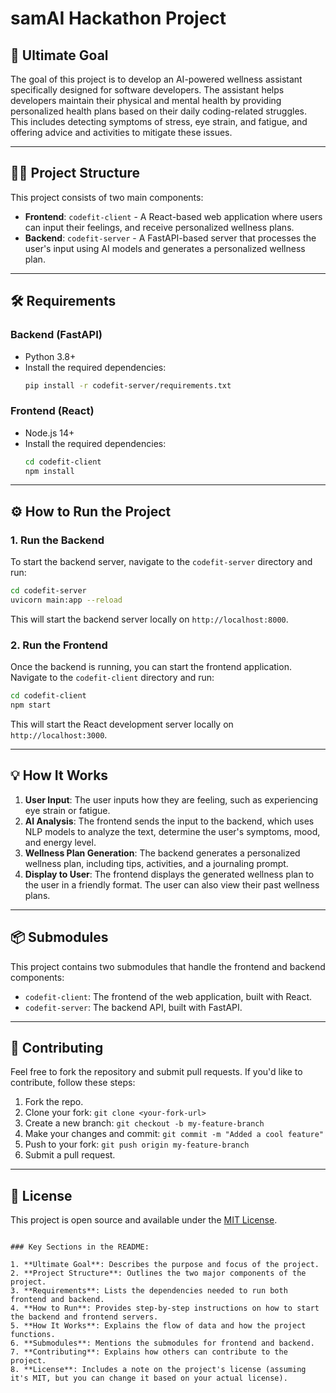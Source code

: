 
# samAI Hackathon Project

## 🚀 Ultimate Goal

The goal of this project is to develop an AI-powered wellness assistant specifically designed for software developers. The assistant helps developers maintain their physical and mental health by providing personalized health plans based on their daily coding-related struggles. This includes detecting symptoms of stress, eye strain, and fatigue, and offering advice and activities to mitigate these issues.

---

## 🧑‍💻 Project Structure

This project consists of two main components:

- **Frontend**: `codefit-client` - A React-based web application where users can input their feelings, and receive personalized wellness plans.
- **Backend**: `codefit-server` - A FastAPI-based server that processes the user's input using AI models and generates a personalized wellness plan.

---

## 🛠️ Requirements

### Backend (FastAPI)
- Python 3.8+
- Install the required dependencies:
  ```bash
  pip install -r codefit-server/requirements.txt
  ```

### Frontend (React)
- Node.js 14+
- Install the required dependencies:
  ```bash
  cd codefit-client
  npm install
  ```

---

## ⚙️ How to Run the Project

### 1. Run the Backend

To start the backend server, navigate to the `codefit-server` directory and run:

```bash
cd codefit-server
uvicorn main:app --reload
```

This will start the backend server locally on `http://localhost:8000`.

### 2. Run the Frontend

Once the backend is running, you can start the frontend application. Navigate to the `codefit-client` directory and run:

```bash
cd codefit-client
npm start
```

This will start the React development server locally on `http://localhost:3000`.

---

## 💡 How It Works

1. **User Input**: The user inputs how they are feeling, such as experiencing eye strain or fatigue.
2. **AI Analysis**: The frontend sends the input to the backend, which uses NLP models to analyze the text, determine the user's symptoms, mood, and energy level.
3. **Wellness Plan Generation**: The backend generates a personalized wellness plan, including tips, activities, and a journaling prompt.
4. **Display to User**: The frontend displays the generated wellness plan to the user in a friendly format. The user can also view their past wellness plans.

---

## 📦 Submodules

This project contains two submodules that handle the frontend and backend components:

- `codefit-client`: The frontend of the web application, built with React.
- `codefit-server`: The backend API, built with FastAPI.

---

## 🔧 Contributing

Feel free to fork the repository and submit pull requests. If you'd like to contribute, follow these steps:

1. Fork the repo.
2. Clone your fork: `git clone <your-fork-url>`
3. Create a new branch: `git checkout -b my-feature-branch`
4. Make your changes and commit: `git commit -m "Added a cool feature"`
5. Push to your fork: `git push origin my-feature-branch`
6. Submit a pull request.

---

## 📄 License

This project is open source and available under the [MIT License](LICENSE).
```

### Key Sections in the README:

1. **Ultimate Goal**: Describes the purpose and focus of the project.
2. **Project Structure**: Outlines the two major components of the project.
3. **Requirements**: Lists the dependencies needed to run both frontend and backend.
4. **How to Run**: Provides step-by-step instructions on how to start the backend and frontend servers.
5. **How It Works**: Explains the flow of data and how the project functions.
6. **Submodules**: Mentions the submodules for frontend and backend.
7. **Contributing**: Explains how others can contribute to the project.
8. **License**: Includes a note on the project's license (assuming it's MIT, but you can change it based on your actual license).
